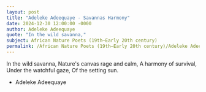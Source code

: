 ```yaml
---
layout: post
title: "Adeleke Adeequaye - Savannas Harmony"
date: 2024-12-30 12:00:00 -0000
author: Adeleke Adeequaye
quote: "In the wild savanna,"
subject: African Nature Poets (19th–Early 20th century)
permalink: /African Nature Poets (19th–Early 20th century)/Adeleke Adeequaye/Adeleke Adeequaye - Savannas Harmony
---
```


In the wild savanna,
Nature's canvas rage and calm,
A harmony of survival,
Under the watchful gaze,
Of the setting sun.

- Adeleke Adeequaye
